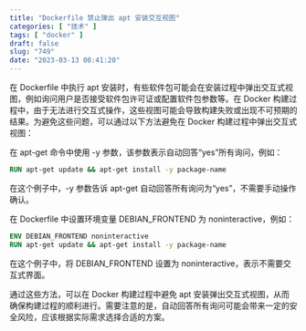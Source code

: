 ```yaml
---
title: "Dockerfile 禁止弹出 apt 安装交互视图"
categories: [ "技术" ]
tags: [ "docker" ]
draft: false
slug: "749"
date: "2023-03-13 08:41:20"
---
```


在 Dockerfile 中执行 apt 安装时，有些软件包可能会在安装过程中弹出交互式视图，例如询问用户是否接受软件包许可证或配置软件包参数等。在 Docker 构建过程中，由于无法进行交互式操作，这些视图可能会导致构建失败或出现不可预期的结果。为避免这些问题，可以通过以下方法避免在 Docker 构建过程中弹出交互式视图：

在 apt-get 命令中使用 -y 参数，该参数表示自动回答“yes”所有询问，例如：

```dockerfile
RUN apt-get update && apt-get install -y package-name
```

在这个例子中，-y 参数告诉 apt-get 自动回答所有询问为“yes”，不需要手动操作确认。

在 Dockerfile 中设置环境变量 DEBIAN_FRONTEND 为 noninteractive，例如：

```dockerfile
ENV DEBIAN_FRONTEND noninteractive
RUN apt-get update && apt-get install -y package-name
```

在这个例子中，将 DEBIAN_FRONTEND 设置为 noninteractive，表示不需要交互式界面。

通过这些方法，可以在 Docker 构建过程中避免 apt 安装弹出交互式视图，从而确保构建过程的顺利进行。需要注意的是，自动回答所有询问可能会带来一定的安全风险，应该根据实际需求选择合适的方案。

